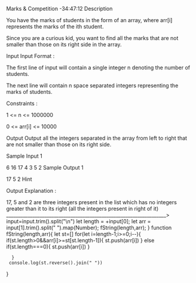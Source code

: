 Marks & Competition -34:47:12
Description

You have the marks of students in the form of an array, where arr[i] represents the marks of the ith student.

Since you are a curious kid, you want to find all the marks that are not smaller than those on its right side in the array.


Input
Input Format :

The first line of input will contain a single integer n denoting the number of students.

The next line will contain n space separated integers representing the marks of students.



Constraints :

1 <= n <= 1000000

0 <= arr[i] <= 10000


Output
Output all the integers separated in the array from left to right that are not smaller than those on its right side.


Sample Input 1 

6
16 17 4 3 5 2
Sample Output 1

17 5 2
Hint

Output Explanation :

17, 5 and 2 are three integers present in the list which has no integers greater than it to its right (all the integers present in right of it)
___________________________________________________________________>
input=input.trim().split("\n")
let length = +input[0];
let arr = input[1].trim().split(" ").map(Number);
fString(length,arr);
}
  function fString(length,arr){
     let st=[]
     for(let i=length-1;i>=0;i--){
          if(st.length>0&&arr[i]>=st[st.length-1]){
             st.push(arr[i])
          }
          else if(st.length===0){
              st.push(arr[i])
          }

     
      }
     console.log(st.reverse().join(" "))
     
  }